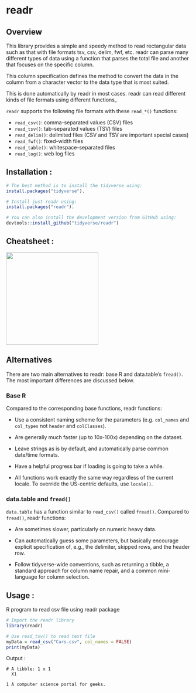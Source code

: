 # readr

## Overview

This library provides a simple and speedy method to read rectangular data such as that with file formats tsv, csv, delim, fwf, etc. readr can parse many different types of data using a function that parses the total file and another that focuses on the specific column. 

This column specification defines the method to convert the data in the column from a character vector to the data type that is most suited. 

This is done automatically by readr in most cases. readr can read different kinds of file formats using different functions,.

`readr` supports the following file formats with these `read_*()` functions:

- `read_csv()`: comma-separated values (CSV) files
- `read_tsv()`: tab-separated values (TSV) files
- `read_delim()`: delimited files (CSV and TSV are important special cases)
- `read_fwf()`: fixed-width files
- `read_table()`: whitespace-separated files
- `read_log()`: web log files

## Installation :

``` r
# The best method is to install the tidyverse using:
install.packages("tidyverse"). 
```

``` r
# Install just readr using:
install.packages("readr").
```

``` r
# You can also install the development version from GitHub using:
devtools::install_github("tidyverse/readr")
```

## Cheatsheet :

<a href="https://raw.githubusercontent.com/rstudio/cheatsheets/main/data-import.pdf"><img src="https://github.com/rstudio/cheatsheets/raw/main/pngs/thumbnails/data-import-cheatsheet-thumbs.png" height="252"/></a>

## Alternatives

There are two main alternatives to readr: base R and data.table’s
`fread()`. The most important differences are discussed below.

### Base R

Compared to the corresponding base functions, readr functions:

-   Use a consistent naming scheme for the parameters (e.g. `col_names`
    and `col_types` not `header` and `colClasses`).

-   Are generally much faster (up to 10x-100x) depending on the dataset.

-   Leave strings as is by default, and automatically parse common
    date/time formats.

-   Have a helpful progress bar if loading is going to take a while.

-   All functions work exactly the same way regardless of the current
    locale. To override the US-centric defaults, use `locale()`.

### data.table and `fread()`

`data.table` has a function
similar to `read_csv()` called `fread()`. Compared to `fread()`, readr
functions:

-   Are sometimes slower, particularly on numeric heavy data.

-   Can automatically guess some parameters, but basically encourage
    explicit specification of, e.g., the delimiter, skipped rows, and
    the header row.

-   Follow tidyverse-wide conventions, such as returning a tibble, a
    standard approach for column name repair, and a common mini-language
    for column selection.

## Usage :

R program to read csv file using readr package

``` r
# Import the readr library
library(readr)

# Use read_tsv() to read text file
myData = read_csv("Cars.csv", col_names = FALSE)
print(myData)
```
Output :

``` 
# A tibble: 1 x 1
  X1                                  
                                 
1 A computer science portal for geeks.
```
